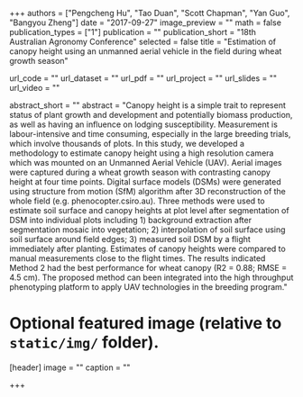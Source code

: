 +++
authors = ["Pengcheng Hu", "Tao Duan", "Scott Chapman", "Yan Guo", "Bangyou Zheng"]
date = "2017-09-27"
image_preview = ""
math = false
publication_types = ["1"]
publication = ""
publication_short = "18th Australian Agronomy Conference"
selected = false
title = "Estimation of canopy height using an unmanned aerial vehicle in the field during wheat growth season"

url_code = ""
url_dataset = ""
url_pdf = ""
url_project = ""
url_slides = ""
url_video = ""

abstract_short = ""
abstract = "Canopy height is a simple trait to represent status of plant growth and development and potentially biomass production, as well as having an influence on lodging susceptibility. Measurement is labour-intensive and time consuming, especially in the large breeding trials, which involve thousands of plots. In this study, we developed a methodology to estimate canopy height using a high resolution camera which was mounted on an Unmanned Aerial Vehicle (UAV). Aerial images were captured during a wheat growth season with contrasting canopy height at four time points. Digital surface models (DSMs) were generated using structure from motion (SfM) algorithm after 3D reconstruction of the whole field (e.g. phenocopter.csiro.au). Three methods were used to estimate soil surface and canopy heights at plot level after segmentation of DSM into individual plots including 1) background extraction after segmentation mosaic into vegetation; 2) interpolation of soil surface using soil surface around field edges; 3) measured soil DSM by a flight immediately after planting. Estimates of canopy heights were compared to manual measurements close to the flight times. The results indicated Method 2 had the best performance for wheat canopy (R2 = 0.88; RMSE = 4.5 cm). The proposed method can been integrated into the high throughput phenotyping platform to apply UAV technologies in the breeding program."


# Optional featured image (relative to `static/img/` folder).
[header]
image = ""
caption = ""

+++
